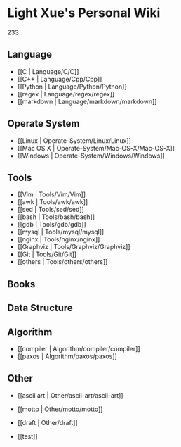 # Light Xue's Personal Wiki

233

## Language

* [[C | Language/C/C]]
* [[C++ | Language/Cpp/Cpp]]
* [[Python | Language/Python/Python]]
* [[regex | Language/regex/regex]]
* [[markdown | Language/markdown/markdown]]

## Operate System

* [[Linux | Operate-System/Linux/Linux]]
* [[Mac OS X | Operate-System/Mac-OS-X/Mac-OS-X]]
* [[Windows | Operate-System/Windows/Windows]]

## Tools

* [[Vim | Tools/Vim/Vim]]
* [[awk | Tools/awk/awk]]
* [[sed | Tools/sed/sed]]
* [[bash | Tools/bash/bash]]
* [[gdb | Tools/gdb/gdb]]
* [[mysql | Tools/mysql/mysql]]
* [[nginx | Tools/nginx/nginx]]
* [[Graphviz | Tools/Graphviz/Graphviz]]
* [[Git | Tools/Git/Git]]
* [[others | Tools/others/others]]

## Books


## Data Structure


## Algorithm

* [[compiler | Algorithm/compiler/compiler]]
* [[paxos | Algorithm/paxos/paxos]]

## Other

* [[ascii art | Other/ascii-art/ascii-art]]
* [[motto | Other/motto/motto]]
* [[draft | Other/draft]]

* [[test]]

<!-- --- title: Light Xue's Personal Wiki -->

